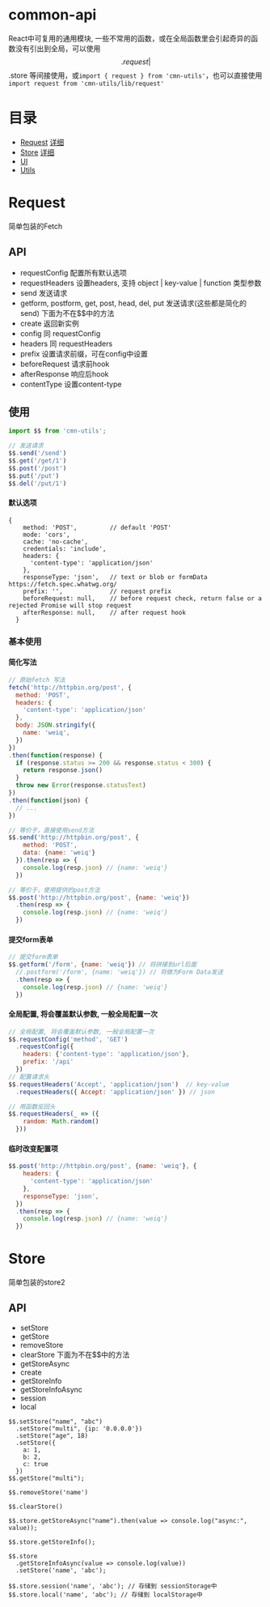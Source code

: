 # common-api

React中可复用的通用模块, 一些不常用的函数，或在全局函数里会引起奇异的函数没有引出到全局，可以使用$$.request | $$.store 等间接使用，或`import { request } from 'cmn-utils'`，也可以直接使用 `import request from 'cmn-utils/lib/request'`

# 目录

* [Request](#request) [详细](https://github.com/LANIF-UI/cmn-utils/tree/master/src/request)
* [Store](#store) [详细](https://github.com/LANIF-UI/cmn-utils/tree/master/src/store)
* [UI](#ui)
* [Utils](#utils)

# Request

简单包装的Fetch

## API
- requestConfig 配置所有默认选项
- requestHeaders 设置headers, 支持 object | key-value | function 类型参数
- send 发送请求
- getform, postform, get, post, head, del, put 发送请求(这些都是简化的send)
下面为不在$$中的方法
- create 返回新实例
- config 同 requestConfig
- headers 同 requestHeaders
- prefix 设置请求前缀，可在config中设置
- beforeRequest 请求前hook
- afterResponse 响应后hook
- contentType 设置content-type

## 使用

```javascript
import $$ from 'cmn-utils';

// 发送请求
$$.send('/send')
$$.get('/get/1')
$$.post('/post')
$$.put('/put')
$$.del('/put/1')
```
#### 默认选项
```
{
    method: 'POST',         // default 'POST'
    mode: 'cors',
    cache: 'no-cache',
    credentials: 'include',
    headers: {
      'content-type': 'application/json'
    },
    responseType: 'json',   // text or blob or formData https://fetch.spec.whatwg.org/
    prefix: '',             // request prefix
    beforeRequest: null,    // before request check, return false or a rejected Promise will stop request
    afterResponse: null,    // after request hook
  }
```

### 基本使用

#### 简化写法

```javascript
// 原始fetch 写法
fetch('http://httpbin.org/post', {
  method: 'POST',
  headers: {
    'content-type': 'application/json'
  },
  body: JSON.stringify({
    name: 'weiq',
  })
})
.then(function(response) {
  if (response.status >= 200 && response.status < 300) {
    return response.json()
  }
  throw new Error(response.statusText)
})
.then(function(json) {
  // ...
})

// 等价于，直接使用send方法
$$.send('http://httpbin.org/post', {
    method: 'POST',
    data: {name: 'weiq'}
  }).then(resp => {
    console.log(resp.json) // {name: 'weiq'}
  })

// 等价于，使用提供的post方法
$$.post('http://httpbin.org/post', {name: 'weiq'})
  .then(resp => {
    console.log(resp.json) // {name: 'weiq'}
  })
```

#### 提交form表单

```js
// 提交form表单
$$.getform('/form', {name: 'weiq'}) // 将拼接到url后面
  //.postform('/form', {name: 'weiq'}) // 将做为Form Data发送
  .then(resp => {
    console.log(resp.json) // {name: 'weiq'}
  })
```

#### 全局配置, 将会覆盖默认参数, 一般全局配置一次

```js
// 全局配置, 将会覆盖默认参数, 一般全局配置一次
$$.requestConfig('method', 'GET')
  .requestConfig({
    headers: {'content-type': 'application/json'},
    prefix: '/api'
  })
// 配置请求头
$$.requestHeaders('Accept', 'application/json')  // key-value
  .requestHeaders({ Accept: 'application/json' }) // json

// 用函数反回头
$$.requestHeaders(_ => ({
    random: Math.random()
  }))
```

#### 临时改变配置项

```js
$$.post('http://httpbin.org/post', {name: 'weiq'}, {
    headers: {
      'content-type': 'application/json'
    },
    responseType: 'json',
  })
  .then(resp => {
    console.log(resp.json) // {name: 'weiq'}
  })
```

# Store

简单包装的store2

## API
- setStore
- getStore 
- removeStore 
- clearStore
下面为不在$$中的方法
- getStoreAsync
- create
- getStoreInfo
- getStoreInfoAsync
- session
- local
```
$$.setStore("name", "abc")
  .setStore("multi", {ip: '0.0.0.0'})
  .setStore("age", 18)
  .setStore({
    a: 1,
    b: 2,
    c: true
  })
$$.getStore("multi");

$$.removeStore('name')

$$.clearStore()

$$.store.getStoreAsync("name").then(value => console.log("async:", value));

$$.store.getStoreInfo();

$$.store
  .getStoreInfoAsync(value => console.log(value))
  .setStore('name', 'abc');

$$.store.session('name', 'abc'); // 存储到 sessionStorage中
$$.store.local('name', 'abc'); // 存储到 localStorage中
```

